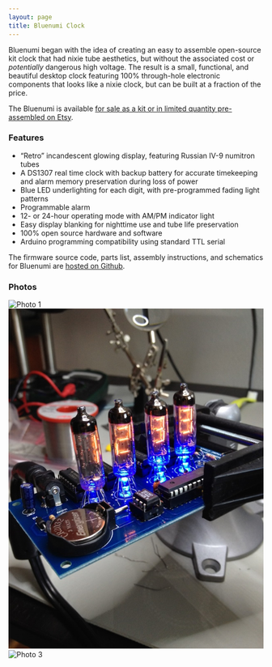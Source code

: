 ```yaml
---
layout: page
title: Bluenumi Clock
---
```


Bluenumi began with the idea of creating an easy to assemble open-source kit clock that had nixie tube aesthetics, but without the associated cost or *potentially* dangerous high voltage. The result is a small, functional, and beautiful desktop clock featuring 100% through-hole electronic components that looks like a nixie clock, but can be built at a fraction of the price.

The Bluenumi is available [for sale as a kit or in limited quantity pre-assembled on Etsy](http://www.etsy.com/shop/VoisenDesign).

### Features

* “Retro” incandescent glowing display, featuring Russian IV-9 numitron tubes
* A DS1307 real time clock with backup battery for accurate timekeeping and alarm memory preservation during loss of power
* Blue LED underlighting for each digit, with pre-programmed fading light patterns
* Programmable alarm
* 12- or 24-hour operating mode with AM/PM indicator light
* Easy display blanking for nighttime use and tube life preservation
* 100% open source hardware and software
* Arduino programming compatibility using standard TTL serial

The firmware source code, parts list, assembly instructions, and schematics for Bluenumi are [hosted on Github](http://github.com/svoisen/bluenumi).

### Photos

<img src="/images/bluenumi_1.jpg" srcset="/images/bluenumi_1@2x.jpg 2x" width="620" alt="Photo 1" class="framed" />

<img src="/images/bluenumi_2.jpg" srcset="/images/bluenumi_2@2x.jpg 2x" width="620" alt="Photo 2" class="framed" />

<img src="/images/bluenumi_3.jpg" srcset="/images/bluenumi_3@2x.jpg 2x" width="620" alt="Photo 3" class="framed" />

